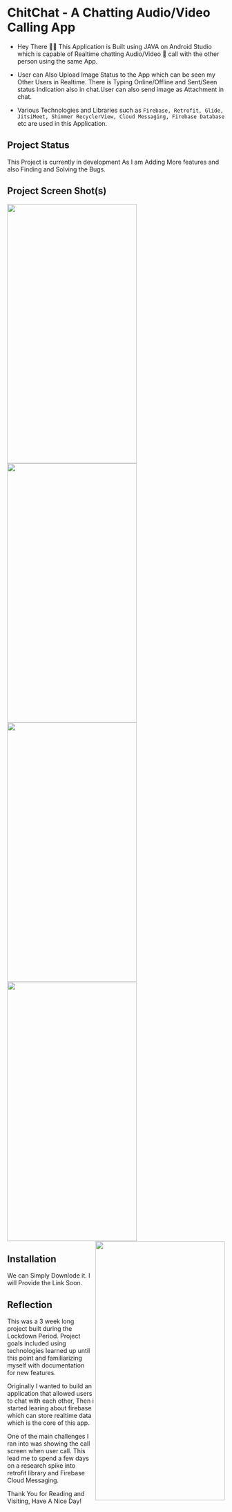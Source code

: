 # **ChitChat - A Chatting Audio/Video Calling App**

- Hey There 🙋‍♂️ This Application is Built using JAVA on Android Studio which is capable of Realtime chatting Audio/Video 📱 call with the other person using the same App. 

- User can Also Upload Image Status to the App which can be seen my Other Users in Realtime. There is Typing Online/Offline and Sent/Seen status Indication also in chat.User can also send image as Attachment in chat.

- Various Technologies and Libraries such as `Firebase, Retrofit, Glide, JitsiMeet, Shimmer RecyclerView, Cloud Messaging, Firebase Database` etc are used in this Application.

## **Project Status**
This Project is currently in development As I am Adding More features and also Finding and Solving the Bugs.

## **Project Screen Shot(s)**
<img  align = "left" width="300" height="600" src="https://i.postimg.cc/j2RpPmfZ/Screenshot-20210629-203555.png">
<img  align = "left" width="300" height="600" src="https://i.postimg.cc/4dggJBJb/Screenshot-20210630-182319.png">
<img  width="300" height="600" src="https://i.postimg.cc/x8pqZWK1/Screenshot-20210630-181144.png">
<img  width="300" height="600" src="https://i.postimg.cc/xTsdTDNf/Screenshot-20210630-175447.png">
<img   align = "right" width="300" height="600" src="https://i.postimg.cc/hP89CGYC/Screenshot-20210630-175741.png">







## **Installation** 

We can Simply Downlode it. I will Provide the Link Soon.

## **Reflection**

This was a 3 week long project built during the Lockdown Period. Project goals included using technologies learned up until this point and familiarizing myself with documentation for new features.  

Originally I wanted to build an application that allowed users to chat with each other, Then i started learing about firebase which can store realtime data which is the core of this app. 

One of the main challenges I ran into was showing the call screen when user call. This lead me to spend a few days on a research spike into retrofit library and Firebase Cloud Messaging.

Thank You for Reading and Visiting, Have A Nice Day!
